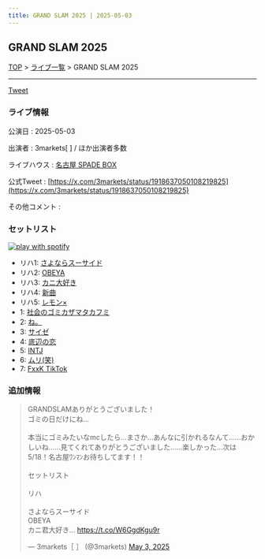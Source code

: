 ```yaml
---
title: GRAND SLAM 2025 | 2025-05-03
---
```

## GRAND SLAM 2025

[TOP](/setlist/) > [ライブ一覧](lives.html) > GRAND SLAM 2025

___

<a href="https://twitter.com/share?ref_src=twsrc%5Etfw" data-text="3markets[ ]セットリスト > GRAND SLAM 2025" class="twitter-share-button" data-via="3markets" data-hashtags="3markets" data-related="3markets" data-show-count="false">Tweet</a>

### ライブ情報

公演日
:    2025-05-03

出演者
:    3markets[ ] / ほか出演者多数

ライブハウス
:    [名古屋 SPADE BOX](livehouse107.html)

公式Tweet
:    [https://x.com/3markets/status/1918637050108219825](https://x.com/3markets/status/1918637050108219825)

その他コメント
:    

### セットリスト


[![play with spotify](images/spotify-icon.png)](https://open.spotify.com/playlist/0FOlIoszuHz3S52aAvzDXY)



*  リハ1: [さよならスーサイド](song013.html)
*  リハ2: [OBEYA](song021.html)
*  リハ3: [カニ大好き](song079.html)
*  リハ4: [新曲](song001.html)
*  リハ5: [レモン×](song003.html)
*  1: [社会のゴミカザマタカフミ](song002.html)
*  2: [ね。](song076.html)
*  3: [サイゼ](song004.html)
*  4: [底辺の恋](song008.html)
*  5: [INTJ](song096.html)
*  6: [ムリ(笑)](song099.html)
*  7: [FxxK TikTok](song082.html)


### 追加情報



<blockquote class="twitter-tweet"><p lang="ja" dir="ltr">GRANDSLAMありがとうございました！<br>ゴミの日だけにね…<br><br>本当にゴミみたいなmcしたら…まさか…あんなに引かれるなんて……おかしいね……見てくれてありがとうございました……楽しかった…次は5/18！名古屋ﾜﾝﾏﾝお待ちしてます！！<br><br>セットリスト<br><br>リハ<br><br>さよならスーサイド<br>OBEYA<br>カニ君大好き… <a href="https://t.co/W6GgdKgu9r">https://t.co/W6GgdKgu9r</a></p>&mdash; 3markets［ ］ (@3markets) <a href="https://twitter.com/3markets/status/1918637050108219825?ref_src=twsrc%5Etfw">May 3, 2025</a></blockquote>
<script async src="https://platform.twitter.com/widgets.js" charset="utf-8"></script>




<script async src="https://platform.twitter.com/widgets.js" charset="utf-8"></script>